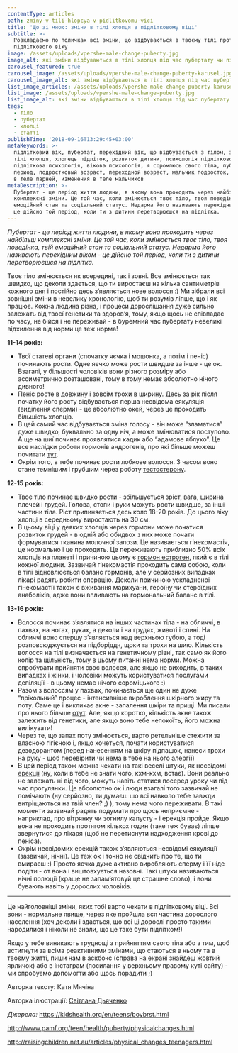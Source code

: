 ```yaml
---
contentType: articles
path: zminy-v-tili-hlopcya-v-pidlitkovomu-vici
title: 'Що зі мною: зміни в тілі хлопця в підлітковому віці'
subtitle: >-
  Розкладаємо по поличках всі зміни, що відбуваються в твоєму тілі протягом
  підліткового віку
image: /assets/uploads/vpershe-male-change-puberty.jpg
image_alt: які зміни відбуваються в тілі хлопця під час пубертату чи підліткового віку
carousel_featured: true
carousel_image: /assets/uploads/vpershe-male-change-puberty-karusel.jpg
carousel_image_alt: які зміни відбуваються в тілі хлопця під час пубертату чи підліткового віку
list_image_articles: /assets/uploads/vpershe-male-change-puberty-karusel.jpg
list_image: /assets/uploads/vpershe-male-change-puberty.jpg
list_image_alt: які зміни відбуваються в тілі хлопця під час пубертату чи підліткового віку
tags:
  - тіло
  - пубертат
  - хлопці
  - статті
publishTime: '2018-09-16T13:29:45+03:00'
metaKeywords: >-
  підлітковий вік, пубертат, перехідний вік, що відбувається з тілом, зміни в
  тілі хлопця, хлопець підліток, розвиток дитини, психологія підліткового віку,
  підліткова психологія, вікова психологія, я соромлюсь свого тіла, пубертатный
  период, подростковый возраст, переходной возраст, мальчик подросток, изменения
  в теле парней, изменения в теле мальчиков
metaDescription: >-
  Пубертат - це період життя людини, в якому вона проходить через найбільш
  комплексні зміни. Це той час, коли змінюється твоє тіло, твоя поведінка, твій
  емоційний стан та соціальний статус. Недарма його називають перехідним віком -
  це дійсно той період, коли ти з дитини перетворюєшся на підлітка.
---
```

_Пубертат - це період життя людини, в якому вона проходить через найбільш комплексні зміни. Це той час, коли змінюється твоє тіло, твоя поведінка, твій емоційний стан та соціальний статус. Недарма його називають перехідним віком - це дійсно той період, коли ти з дитини перетворюєшся на підлітка._

Твоє тіло змінюється як всередині, так і зовні. Все змінюється так швидко, що деколи здається, що ти виростаєш на кілька сантиметрів кожного дня і постійно десь з’являється нове волосся :) Ми зібрали всі зовнішні зміни в невелику хронологію, щоб ти розумів ліпше, що і як працює. Кожна людина різна, і процеси дорослішання дуже сильно залежать від твоєї генетики та здоров’я, тому, якщо щось не співпадає по часу, не бійся і не переживай - в буремний час пубертату невеликі відхилення від норми це теж норма!

**11-14 років:**

* Твої статеві органи (спочатку яєчка і мошонка, а потім і пеніс) починають рости. Одне яєчко може рости швидше за інше - це ок. Взагалі, у більшості чоловіків вони різного розміру або ассиметрично розташовані, тому в тому немає абсолютно нічого дивного!
* Пеніс росте в довжину і зовсім трохи в ширину. Десь за рік після початку його росту відбувається перша несвідома еякуляція (виділення сперми) - це абсолютно окей, через це проходить більшість хлопців.
* В цей самий час відбувається зміна голосу - він може “зламатися” дуже швидко, буквально за одну ніч, а може змінюватися поступово. А ще на шиї починає проявлятися кадик або “адамове яблуко”. Це все наслідки роботи гормонів андрогенів, про які більше можеш почитати [тут](https://vpershe.com/articles/scho-take-hormony-testosteron-estrogen).
* Окрім того, в тебе починає рости лобкове волосся. З часом воно стане темнішим і грубшим через роботу [тестостерону](https://vpershe.com/articles/scho-take-hormony-testosteron-estrogen).

**12-15 років:**

* Твоє тіло починає швидко рости - збільшується зріст, вага, ширина плечей і грудей. Голова, стопи і руки можуть рости швидше, за інші частини тіла. Ріст припиняється десь коло 18-20 років. До цього віку хлопці в середньому виростають на 30 см.
* В цьому віці у деяких хлопців через гормони може початися розвиток грудей - в одній або обидвох з них може почати формуватися тканина молочної залози. Це називається гінекомастія, це нормально і це проходить. Це переживають приблизно 50% всіх хлопців на планеті і причиною цьому є [гормон естроген](https://vpershe.com/articles/scho-take-hormony-testosteron-estrogen), який є в тілі кожної людини. Зазвичай гінекомастія проходить сама собою, коли в тілі відновлюється баланс гормонів, але у серйозних випадках лікарі радять робити операцію. Деколи причиною ускладненої гінекомастії також є вживання марихуани, героїну чи стероїдних анаболіків, адже вони впливають на гормональний баланс в тілі.

**13-16 років:**

* Волосся починає з’являтися на інших частинах тіла - на обличчі, в пахвах, на ногах, руках, а деколи і на грудях, животі і спині. На обличчі воно спершу з’являється над верхньою губою, а тоді розповсюджується на підборіддя, щоки та трохи на шию. Кількість волосся на тілі визначається на генетичному рівні, так само як його колір та щільність, тому в цьому питанні нема норми. Можна спробувати прийняти своє волосся, але якщо не виходить, в таких випадках і жінки, і чоловіки можуть користуватися послугами депіляції - в цьому немає нічого сороміцького :)
* Разом з волоссям у пахвах, починається ще один не дуже “прікольний” процес - інтенсивніше вироблення шкірного жиру та поту. Саме це і викликає акне - запалення шкіри та прищі. Ми писали про нього більше [отут](https://vpershe.com/articles/scho-take-acne-zvidky-u-mene-pryschchi). Але, якщо коротко, кількість акне також залежить від генетики, але якщо воно тебе непокоїть, його можна вилікувати!
* Через те, що запах поту змінюється, варто ретельніше стежити за власною гігієною і, якщо хочеться, почати користуватися дезодорантом (перед нанесенням на шкіру підпашок, нанеси трохи на руку - щоб перевірити чи нема в тебе на нього алергії)
* В цей період також можна чекати на такі веселі штуки, як несвідомі [ерекції](https://vpershe.com/stories/persha-masturbacia-pershyy-sex-porno) (ну, коли в тебе не знати чого, кхм-кхм, встає). Вони реально не залежать ні від чого, можуть навіть статися посеред уроку чи під час прогулянки. Це абсолютно ок і люди взагалі того зазвичай не помічають (ну серйозно, ти думаєш шо всі навколо тебе завжди витріщаються на твій член? ;) ), тому нема чого переживати. В такі моменти зазвичай радять подумати про щось неприємне - наприклад, про вітрянку чи зогнилу капусту - і ерекція пройде. Якщо вона не проходить протягом кількох годин (таке теж буває) ліпше звернутися до лікаря (щоб не перетиснути надходження крові до пеніса).
* Окрім несвідомих ерекцій також з’являються несвідомі еякуляції (зазвичай, нічні). Це теж ок і точно не свідчить про те, що ти вмираєш :) Просто яєчка дуже активно виробляють сперму і її ніде подіти - от вона і виштовхується назовні. Такі штуки називаються нічні полюції (краще не запам’ятовуй це страшне слово), і вони бувають навіть у дорослих чоловіків.

- - -

Це найголовніші зміни, яких тобі варто чекати в підлітковому віці. Всі вони - нормальне явище, через яке пройшла вся частина дорослого населення (хоч деколи і здається, що всі ці дорослі просто такими народилися і ніколи не знали, що це таке бути підлітком!) 

Якщо у тебе виникають труднощі з прийняттям свого тіла або з тим, щоб встигнути за всіма реактивними змінами, що стаються в ньому та в твоєму житті, пиши нам в аскбокс (справа на екрані знайдеш жовтий ярличок) або в інстаграм (посилання у верхньому правому куті сайту) - ми спробуємо допомогти або щось порадити ;)



Авторка тексту: Катя Мячіна

Авторка ілюстрації: [Світлана Дьяченко](https://www.instagram.com/whereismymint/)



_Джерела:_ https://kidshealth.org/en/teens/boybrst.html

http://www.pamf.org/teen/health/puberty/physicalchanges.html

http://raisingchildren.net.au/articles/physical_changes_teenagers.html
